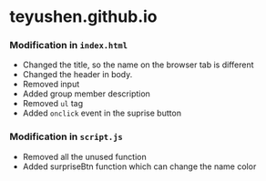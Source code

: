 # teyushen.github.io

### Modification in `index.html`

- Changed the title, so the name on the browser tab is different 
- Changed the header in body.
- Removed input
- Added group member description
- Removed `ul` tag
- Added `onclick` event in the suprise button

### Modification in `script.js`

- Removed all the unused function
- Added surpriseBtn function which can change the name color

